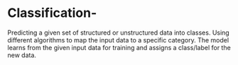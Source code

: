 # Classification-
Predicting a given set of structured or unstructured data into classes.
Using different algorithms to map the input data to a specific category. The model learns from the given input data for training and assigns a class/label for the new data.
